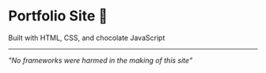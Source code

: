 # Portfolio Site 🚀

Built with HTML, CSS, and chocolate JavaScript

---

*"No frameworks were harmed in the making of this site"*
